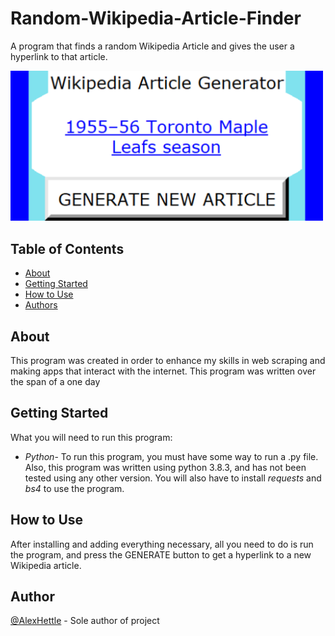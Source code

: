 # Random-Wikipedia-Article-Finder
<p> A program that finds a random Wikipedia Article and gives the user a hyperlink to that article.</p>
<img src="Pictures/Screenshot.PNG" width=500>

## Table of Contents
- [About](#about)
- [Getting Started](#getting_started)
- [How to Use](#usage)
- [Authors](#authors)
## About <a name = "about"></a>
This program was created in order to enhance my skills in web scraping and making apps that interact with the internet. This program was written over the span of a one day
## Getting Started <a name = "getting_started"></a>
What you will need to run this program:<br>
- <em>Python</em>- To run this program, you must have some way to run a .py file. Also, this program was written using python 3.8.3, and has not been tested using any other version. You will also have to install <em>requests</em> and <em>bs4</em> to use the program.
## How to Use <a name="usage"></a>
After installing and adding everything necessary, all you need to do is run the program, and press the GENERATE button to get a hyperlink to a new Wikipedia article.
## Author <a name = "authors"></a>
[@AlexHettle](https://github.com/AlexHettle) - Sole author of project
